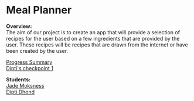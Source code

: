 # Meal Planner
**Overview:**<br>
The aim of our project is to create an app that will provide a selection of 
recipes for the user based on a few ingredients that are provided by the user. 
These recipes will be recipes that are drawn from the internet or have been
created by the user.

[Progress Summary](https://gitlab.cs.wwu.edu/dhondd/meal-planner/wikis/Summary)<br>
[Dipti's checkpoint 1](https://gitlab.cs.wwu.edu/dhondd/meal-planner/wikis/checkpoint-1) <br>

**Students:**<br>
[Jade Moksness](https://gitlab.cs.wwu.edu/dhondd/meal-planner/wikis/Jade's-Time-Log)<br>
[Dipti Dhond](https://gitlab.cs.wwu.edu/dhondd/meal-planner/wikis/home)

